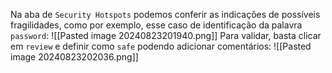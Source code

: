 Na aba de `Security Hotspots` podemos conferir as indicações de possíveis fragilidades, como por exemplo, esse caso de identificação da palavra `password`:
![[Pasted image 20240823201940.png]]
Para validar, basta clicar em `review` e definir como `safe` podendo adicionar comentários:
![[Pasted image 20240823202036.png]]